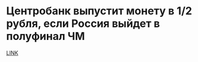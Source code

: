 # Центробанк выпустит монету в 1/2 рубля, если Россия выйдет в полуфинал ЧМ



[LINK](https://varlamov.ru/2996915.html)